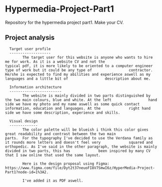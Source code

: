 # Hypermedia-Project-Part1
Repository for the hypermedia project part1. Make your CV.

Project analysis
----------------
      Target user profile
      -------------------
            The target user for this website is anyone who wants to hire me for work. As it is a website CV and not the                   typical pdf, it is more likely to be oriented to a computer engineer type of work but it could be any type of                 contractor. He/she is expected to find my abilities and experience aswell as my languages and a little bit of                 description about me.
      
      Information architecture
      ------------------------
            The website is mainly divided in two parts distinguished by the two main colours, blue and white. At the left                 hand side we have my photo and my name aswell as some quick contact information, education and languages. At the             right hand side we have some description, experience and skills.
            
      Visual design
      -------------
            The color palette will be blueish i think this color gives great readability and contrast between the two main               parts.  For the typography I've decided to use the Verdana family as it rounds more letters and doesn't feel very             squared and orthopedic. As I've said in the other paragraph, the website is mainly divided in two parts, this has             been inspired by many CV that I saw online that used the same layout.
            
            Here is the design proposal using Figma: https://www.figma.com/file/Dyt2t37neuoFI8V7SmwI6z/HyperMedia-Project-Part1?node-id=1%3A2.
            
            I've added it as PDF aswell.
